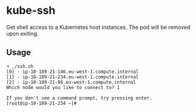 # kube-ssh

Get shell access to a Kubernetes host instances. The pod will be removed upon exiting.

## Usage

```shell
➜ ./ssh.sh
[0] - ip-10-189-21-146.eu-west-1.compute.internal
[1] - ip-10-189-21-234.eu-west-1.compute.internal
[2] - ip-10-189-21-96.eu-west-1.compute.internal
Which node would you like to connect to? 1

If you don't see a command prompt, try pressing enter.
[root@ip-10-189-21-234 ~]#
```
